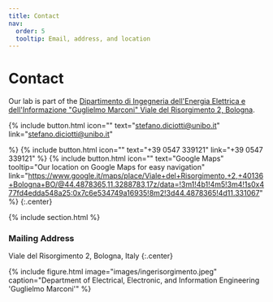 ```yaml
---
title: Contact
nav:
  order: 5
  tooltip: Email, address, and location
---
```


# <i class="fas fa-envelope"></i>Contact

Our lab is part of the [Dipartimento di Ingegneria dell'Energia Elettrica e dell'Informazione "Guglielmo Marconi"
Viale del Risorgimento 2, Bologna](https://www.unibo.it/it/ateneo/sedi-e-strutture/scuole/scuola-di-ingegneria).

{%
  include button.html
  icon=""
  text="stefano.diciotti@unibo.it"
  link="stefano.diciotti@unibo.it"
 
%}
{%
  include button.html
  icon=""
  text="+39 0547 339121"
  link="+39 0547 339121"
%}
{%
  include button.html
  icon=""
  text="Google Maps"
  tooltip="Our location on Google Maps for easy navigation"
  link="https://www.google.it/maps/place/Viale+del+Risorgimento,+2,+40136+Bologna+BO/@44.4878365,11.3288783,17z/data=!3m1!4b1!4m5!3m4!1s0x477fd4edda548a25:0x7c6e534749a16935!8m2!3d44.4878365!4d11.331067"
%}
{:.center}

{% include section.html %}

### <i class="fas fa-mail-bulk"></i>Mailing Address

Viale del Risorgimento 2, Bologna, Italy
{:.center}

{%
  include figure.html
  image="images/ingerisorgimento.jpeg"
  caption="Department of Electrical, Electronic, and Information Engineering 'Guglielmo Marconi'"
%}
